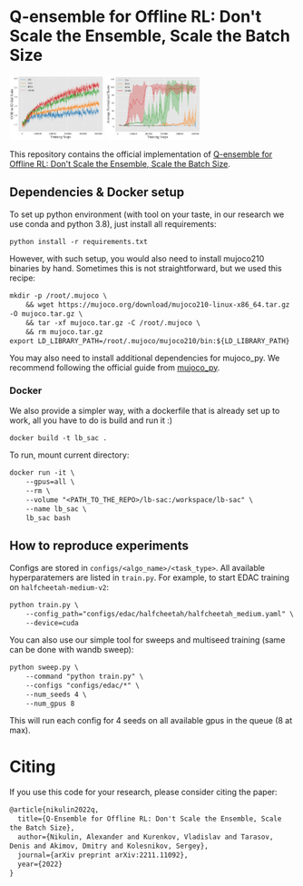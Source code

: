 # Q-ensemble for Offline RL: Don't Scale the Ensemble, Scale the Batch Size

<p float="left">
  <img src="images/batch_scaling_penalty.jpg" width="33%" />
  <img src="images/batch_scaling_score.jpg" width="33%" />
</p>

This repository contains the official implementation of
[Q-ensemble for Offline RL: Don't Scale the Ensemble, Scale the Batch Size](https://arxiv.org/abs/2211.11092).

## Dependencies & Docker setup

To set up python environment (with tool on your taste, in our research we use conda and python 3.8), 
just install all requirements:
```commandline
python install -r requirements.txt
```
However, with such setup, you would also need to install mujoco210 binaries by hand. Sometimes this is not straightforward,
but we used this recipe:
```commandline
mkdir -p /root/.mujoco \
    && wget https://mujoco.org/download/mujoco210-linux-x86_64.tar.gz -O mujoco.tar.gz \
    && tar -xf mujoco.tar.gz -C /root/.mujoco \
    && rm mujoco.tar.gz
export LD_LIBRARY_PATH=/root/.mujoco/mujoco210/bin:${LD_LIBRARY_PATH}
```
You may also need to install additional dependencies for mujoco_py. 
We recommend following the official guide from [mujoco_py](https://github.com/openai/mujoco-py).

### Docker

We also provide a simpler way, with a dockerfile that is already set up to work, all you have to do is build and run it :)
```commandline
docker build -t lb_sac .
```
To run, mount current directory:
```commandline
docker run -it \
    --gpus=all \
    --rm \
    --volume "<PATH_TO_THE_REPO>/lb-sac:/workspace/lb-sac" \
    --name lb_sac \
    lb_sac bash
```

## How to reproduce experiments
Configs are stored in `configs/<algo_name>/<task_type>`. All available hyperparatemers are listed in `train.py`.
For example, to start EDAC training on `halfcheetah-medium-v2`:
```commandline
python train.py \
    --config_path="configs/edac/halfcheetah/halfcheetah_medium.yaml" \
    --device=cuda
```
You can also use our simple tool for sweeps and multiseed training (same can be done with wandb sweep):
```commandline
python sweep.py \
    --command "python train.py" \
    --configs "configs/edac/*" \
    --num_seeds 4 \
    --num_gpus 8
```
This will run each config for 4 seeds on all available gpus in the queue (8 at max).

# Citing

If you use this code for your research, please consider citing the paper:
```
@article{nikulin2022q,
  title={Q-Ensemble for Offline RL: Don't Scale the Ensemble, Scale the Batch Size},
  author={Nikulin, Alexander and Kurenkov, Vladislav and Tarasov, Denis and Akimov, Dmitry and Kolesnikov, Sergey},
  journal={arXiv preprint arXiv:2211.11092},
  year={2022}
}
```
